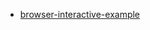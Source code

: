 - [browser-interactive-example](https://dmail.github.io/project-structure/browser-interactive-example.html)
